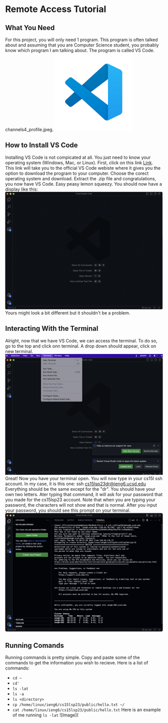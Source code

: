 # Remote Access Tutorial
## What You Need
For this project, you will only need 1 program. This program is often talked about and assuming that you are Computer Science student,
you probably know which program I am talking about. The program is called VS Code. channels4_profile.jpeg. ![Image](channels4_profile.jpeg)				
## How to Install VS Code
Installing VS Code is not compicated at all. You just need to know your operating system (Windows, Mac, or Linux).
First, click on this link [Link](https://code.visualstudio.com/).
This link will take you to the official VS Code webiste where it gives you the option to download the program to your computer. Choose the corect operating
system and download. Extract the .zip file and congratulations, you now have VS Code. Easy peasy lemon squeezy.
You should now have a display like this:
![Image](VSCode.png)
Yours might look a bit different but it shouldn't be a problem.
## Interacting With the Terminal 
Alright, now that we have VS Code, we can access the terminal. To do so, go to the top and click onn terminal. A drop down should appear, click on 
new terminal.
![Image](VSCode1.png)
Great! Now you have your terminal open. You will now type in your cs15l ssh account. In my case, it is this one: ssh cs15lsp23dr@ieng6.ucsd.edu
Everything should be the same except for the "dr". You should have your own two letters. Ater typing that command, it will ask for your password that
you made for the cs15lsp23 account. Note that when you are typing your password, the characters will not show and that is normal. After you input your password, you should see this prompt on your terminal. 
![Image](VSCode3.png)
## Running Comands
Running commands is pretty simple. Copy and paste some of the commands to get the information you wish to recieve. 
Here is a list of commands:
* `cd ~`
* `cd'`
* `ls -lat`
* `ls -a`
* `ls <directory>`
* `cp /home/linux/ieng6/cs15lsp23/public/hello.txt ~/`
* `cat /home/linux/ieng6/cs15lsp23/public/hello.txt`
Here is an example of me running `ls -lat`
![Image](


